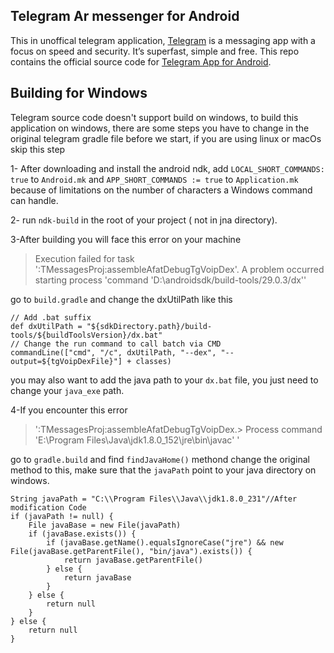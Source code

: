 ## Telegram Ar messenger for Android

This in unoffical telegram application, [Telegram](https://telegram.org) is a messaging app with a focus on speed and security. It’s superfast, simple and free.
This repo contains the official source code for [Telegram App for Android](https://play.google.com/store/apps/details?id=org.telegram.messenger).

## Building for Windows

Telegram source code doesn't support build on windows, to build this application on windows, there are some steps you have to change in the original telegram gradle file before we start, if you are using linux or macOs skip this step

1- After downloading and install the android ndk, add `LOCAL_SHORT_COMMANDS: true` to `Android.mk` and `APP_SHORT_COMMANDS := true` to `Application.mk`  because of limitations on the number of characters a Windows command can handle.

2- run `ndk-build` in the root of your project ( not in jna directory).

3-After building you will face this error on your machine 

> Execution failed for task ':TMessagesProj:assembleAfatDebugTgVoipDex'.
> A problem occurred starting process 'command 'D:\androidsdk/build-tools/29.0.3/dx''

go to `build.gradle` and change the dxUtilPath like this

    // Add .bat suffix
    def dxUtilPath = "${sdkDirectory.path}/build-tools/${buildToolsVersion}/dx.bat"
    // Change the run command to call batch via CMD
    commandLine(["cmd", "/c", dxUtilPath, "--dex", "--output=${tgVoipDexFile}"] + classes)

you may also want to add the java path to your `dx.bat` file, you just need to change your `java_exe` path.

4-If you encounter this error 
 
> ':TMessagesProj:assembleAfatDebugTgVoipDex.> Process command 'E:\Program Files\Java\jdk1.8.0_152\jre\bin\javac' '

go to `gradle.build` and find `findJavaHome()` methond change the original method to this, make sure that the `javaPath` point to your java directory on windows.

    String javaPath = "C:\\Program Files\\Java\\jdk1.8.0_231"//After modification Code
    if (javaPath != null) {
        File javaBase = new File(javaPath)
        if (javaBase.exists()) {
            if (javaBase.getName().equalsIgnoreCase("jre") && new File(javaBase.getParentFile(), "bin/java").exists()) {
                return javaBase.getParentFile()
            } else {
                return javaBase
            }
        } else {
            return null
        }
    } else {
        return null
    }

